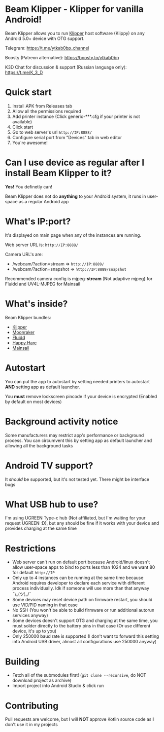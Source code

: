 # Beam Klipper - Klipper for vanilla Android!

Beam Klipper allows you to run [Klipper](https://github.com/KevinOConnor/klipper) host software (Klippy) on any Android 5.0+ device with OTG support.

Telegram: https://t.me/ytkab0bp_channel

Boosty (Patreon alternative): https://boosty.to/ytkab0bp

K3D Chat for discussion & support (Russian language only): https://t.me/K_3_D

# Quick start

1. Install APK from Releases tab
2. Allow all the permissions required
3. Add printer instance (Click generic-***.cfg if your printer is not available)
4. Click start
5. Go to web server's url `http://IP:8888/`
6. Configure serial port from "Devices" tab in web editor
7. You're awesome!

# Can I use device as regular after I install Beam Klipper to it?

**Yes!** You definetly can!

Beam Klipper does not do **anything** to your Android system, it runs in user-space as a regular Android app

# What's IP:port?

It's displayed on main page when any of the instances are running.

Web server URL is: `http://IP:8888/`

Camera URL's are:
- /webcam/?action=stream => `http://IP:8889/`
- /webcam/?action=snapshot => `http://IP:8889/snapshot`

Recommended camera config is mjpeg-**stream** (Not adaptive mjpeg) for Fluidd and UV4L-MJPEG for Mainsail

# What's inside?

Beam Klipper bundles:
- [Klipper](https://github.com/KevinOConnor/klipper)
- [Moonraker](https://github.com/Arksine/moonraker)
- [Fluidd](https://github.com/fluidd-core/fluidd)
- [Happy Hare](https://github.com/moggieuk/Happy-Hare)
- [Mainsail](https://github.com/mainsail-crew/mainsail)

# Autostart

You can put the app to autostart by setting needed printers to autostart **AND** setting app as default launcher.

You **must** remove lockscreen pincode if your device is encrypted (Enabled by default on most devices)

# Background activity notice

Some manufacturers may restrict app's performance or background process.
You can circumvent this by setting app as default launcher and allowing all the background tasks

# Android TV support?

It *should* be supported, but it's not tested yet. There might be interface bugs

# What USB hub to use?

I'm using UGREEN Type-c hub (Not affiliated, but I'm waiting for your request UGREEN :D), but any should be fine if it works with your device and provides charging at the same time

# Restrictions

- Web server can't run on default port because Android/linux doesn't allow user-space apps to bind to ports less than 1024 and we want 80 for default `http://IP`
- Only up to 4 instances can be running at the same time because Android requires developer to declare each service with different process individually. Idk if someone will use more than that anyway ¯\\\_(ツ)\_/¯
- Some devices may reset device path on firmware restart, you should use VID/PID naming in that case
- No SSH (You won't be able to build firmware or run additional autorun services anyway)
- Some devices doesn't support OTG and charging at the same time, you must solder directly to the battery pins in that case (Or use different device, it's up to you)
- Only 250000 baud rate is supported (I don't want to forward this setting into Android USB driver, almost all configurations use 250000 anyway)

# Building

- Fetch all of the submodules first! (`git clone --recursive`, do NOT download project as archive)
- Import project into Android Studio & click run

# Contributing

Pull requests are welcome, but I will **NOT** approve Kotlin source code as I don't use it in my projects